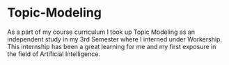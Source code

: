 # Topic-Modeling

As a part of my course curriculum I took up Topic Modeling as an independent study in my 3rd Semester where I interned under Workership. 
This internship has been a great learning for me and my first exposure in the field of Artificial Intelligence.
